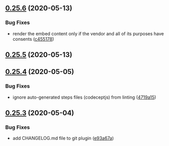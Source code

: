 ## [0.25.6](https://github.com/spring-media/red-sourcepoint-cmp/compare/v0.25.5...v0.25.6) (2020-05-13)


### Bug Fixes

* render the embed content only if the vendor and all of its purposes have consents ([c455178](https://github.com/spring-media/red-sourcepoint-cmp/commit/c455178f4abdabd548efc37ba999c4cf2b58485b))

## [0.25.5](https://github.com/spring-media/red-sourcepoint-cmp/compare/v0.25.4...v0.25.5) (2020-05-13)

## [0.25.4](https://github.com/spring-media/red-sourcepoint-cmp/compare/v0.25.3...v0.25.4) (2020-05-05)


### Bug Fixes

* ignore auto-generated steps files (codeceptjs) from linting ([4719a15](https://github.com/spring-media/red-sourcepoint-cmp/commit/4719a15a1e186cb7ed5a6945e761f91d40672d8b))

## [0.25.3](https://github.com/spring-media/red-sourcepoint-cmp/compare/v0.25.2...v0.25.3) (2020-05-04)


### Bug Fixes

* add CHANGELOG.md file to git plugin ([e93a67a](https://github.com/spring-media/red-sourcepoint-cmp/commit/e93a67a65d15610fb6d890f19031a3f60b1e923b))
